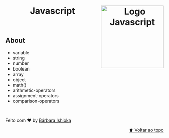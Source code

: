 <div id="top" align="center";>
  <h1>Javascript
    <img align="right";
    width="200px"
    src="https://cdn-icons-png.flaticon.com/512/5968/5968292.png"
    alt="Logo Javascript" />
  </h1>
</div>

</br>
<h2>About</h2>
<ul>
  <li>variable</li>
  <li>string</li>
  <li>number</li>
  <li>boolean</li>
  <li>array</li>
  <li>object</li>
  <li>math()</li>
  <li>arithmetic-operators</li>
  <li>assignment-operators</li>
  <li>comparison-operators</li>
</ul>

</br>
<p>Feito com &hearts; by <a :target="_blank" href="https://www.linkedin.com/in/barbaraishioka">Bárbara Ishioka</a>

</br>

<p align="right"><a href="#top">⬆️ Voltar ao topo</a></p>

